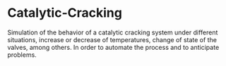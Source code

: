 # Catalytic-Cracking
Simulation of the behavior of a catalytic cracking system under different situations, increase or decrease of temperatures, 
change of state of the valves, among others. In order to automate the process and to anticipate problems.
